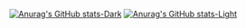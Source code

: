 [![Anurag's GitHub stats-Dark](https://github-readme-stats.vercel.app/api?username=lilf4p&show_icons=true&custom_title=lilf4p+Github+Stats&count_private=true&theme=radical#gh-dark-mode-only)](https://github.com/anuraghazra/github-readme-stats#gh-dark-mode-only)
[![Anurag's GitHub stats-Light](https://github-readme-stats.vercel.app/api?username=lilf4&show_icons=true&custom_title=lilf4p+Github+Stats&count_private=true&theme=default#gh-light-mode-only)](https://github.com/anuraghazra/github-readme-stats#gh-light-mode-only)
